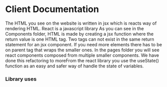 # Client Documentation

The HTML you see on the website is written in jsx which is reacts way of rendering HTML. React is a javascript library As you can see in the Components folder, HTML is made by creating a jsx function where the return value is one HTML tag. Two tags can not exist in the same return statement for an jsx component. If you need more elements there has to be on parent tag that wraps the smaller ones. In the pages folder you will see react components composed from multiple smaller components. We have done this refactoring to moreFrom the react library you use the useState() function as an easy and safer way of handle the state of variables. 
### Library uses
